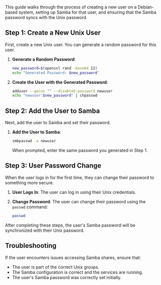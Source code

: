 This guide walks through the process of creating a new user on a Debian-based system, setting up Samba for that user, and ensuring that the Samba password syncs with the Unix password.

## Step 1: Create a New Unix User

First, create a new Unix user. You can generate a random password for this user.

1. **Generate a Random Password**:
    ```bash
    new_password=$(openssl rand -base64 12)
    echo "Generated Password: $new_password"
    ```

2. **Create the User with the Generated Password**:
    ```bash
    adduser --gecos "" --disabled-password newuser
    echo "newuser:$new_password" | chpasswd
    ```

## Step 2: Add the User to Samba

Next, add the user to Samba and set their password.

1. **Add the User to Samba**:
    ```bash
    smbpasswd -a newuser
    ```
    When prompted, enter the same password you generated in Step 1.


## Step 3: User Password Change

When the user logs in for the first time, they can change their password to something more secure.

1. **User Logs In**:
    The user can log in using their Unix credentials.

2. **Change Password**:
    The user can change their password using the `passwd` command:
    ```bash
    passwd
    ```

After completing these steps, the user's Samba password will be synchronized with their Unix password.

## Troubleshooting

If the user encounters issues accessing Samba shares, ensure that:

- The user is part of the correct Unix groups.
- The Samba configuration is correct and the services are running.
- The user's Samba password was correctly set initially.
```